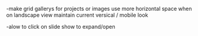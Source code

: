 -make grid gallerys for projects or images use more horizontal space when  on landscape view maintain current versical / mobile look


-alow to click on slide show to expand/open

